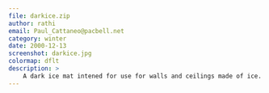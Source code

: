 ```yaml
---
file: darkice.zip
author: rathi
email: Paul_Cattaneo@pacbell.net
category: winter
date: 2000-12-13
screenshot: darkice.jpg
colormap: dflt
description: >
    A dark ice mat intened for use for walls and ceilings made of ice. <b>**This is a 16 bit mat**</b>
---
```

